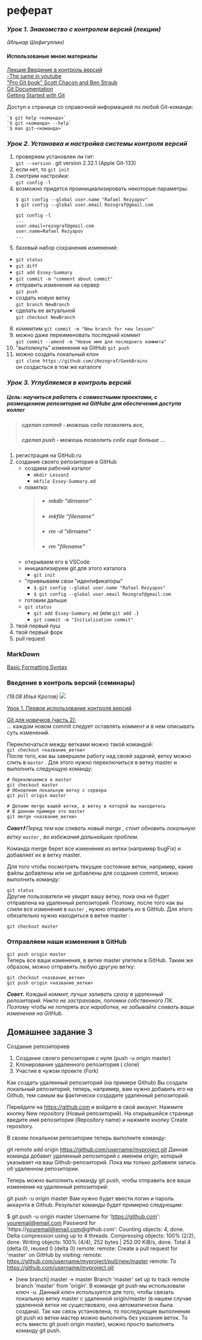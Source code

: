 # реферат


### _Урок 1. Знакомство с контролем версий (лекции)_  
*(Ильнар Шафигуллин)*

#### Использованые мною материалы
[Лекция Введение в контроль версий](https://gb.ru/lessons/256996)  
[-The same in youtube](https://www.youtube.com/watch?v=g1k48cVIynw&t=61s)  
["Pro Git book" Scott Chacon and Ben Straub](https://git-scm.com/book/ru/v2)  
[Git Documentation](https://docs.github.com/en)  
[Getting Started with Git](https://docs.github.com/en/get-started/getting-started-with-git/setting-your-username-in-git)    

Доступ к странице со справочной информацией по любой Git-команде:

```
`$ git help <команда>`  
`$ git <команда> --help`  
`$ man git-<команда>`  
```
### _Урок 2. Установка и настройка системы контроля версий_

1. проверяем установлен ли гит:  
`git --version` . 
git   version 2.32.1 (Apple Git-133)
1. если нет, то `git init`  
2. смотрим настройки:  
`git config -l`  
2. возможно придется проинициализировать некоторые параметры:
   ```
   $ git config --global user.name "Rafael Rezyapov"
   $ git config --global user.email Rezograf@gmail.com  
   
   git config -l  
   ...  
   user.email=rezograf@gmail.com  
   user.name=Rafael Rezyapov  
   ...
3. базовый набор сохранения изменений:
- `git status`  
- `git diff`
- `git add Essey-Summary`
- `git commit -m "comment about commit"`
- отправить изменения на сервер  
   `git push`
- создать новую ветку  
   `git branch NewBranch`  
- сделать ее актуальной  
   `git checkout NewBranch`
8. коммитим
   `git commit -m "New branch for new lesson"`  
8. можно даже переименовать последний коммит  
   `git commit --amend -m "Новое имя для последнего коммита"`
8. "вытолкнуть" изменения на GitHub
   `git push`
9. можно создать локальный клон  
`git clone https://github.com/iRezograf/GeekBrains`  
он создасться в том же каталоге

### _Урок 3. Углубляемся в контроль версий_

##### _Цель: научиться работать с совместными проектами, с размещением репозитория на GitHube для обеспечения доступа коллег_

>##### сделал commit - можешь себе позволить все,
>##### сделал push - можешь позволить себе еще больше ...
1. регистрация на GitHub.ru
1. создание своего репозитория в GitHub
   * создаем рабочий каталог
      * `mkdir Lesson3`
      * `mkfile Essey-Summary.md`
   *  _памятка:_
         > * ##### mkdir "dirname"  
         > * ##### mkfile "filename"
         > * ##### rm -d "dirname"
         > * ##### rm "filename" 
   * открываем его в VSCode 
   * инициализируем git для этого каталога
      * `git init`
   * "привяываем свои "идентификаторы"
      * `$ git config --global user.name "Rafael Rezyapov"`
      * `$ git config --global user.email Rezograf@gmail.com` 
   * готовим дальше
   * `git status`
      * `git add Essey-Summary.md` (или `git add .`)
      * `git commit -m "Initialisation commit"` 
2. твой первый пуш
3. твой первый форк
3. pull request


### MarkDown   
[Basic Formatting Syntax](https://docs.github.com/en/get-started/writing-on-github/getting-started-with-writing-and-formatting-on-github/basic-writing-and-formatting-syntax)


### Введение в контроль версий (семинары)  
*(19.08 Илья Кротов)*
![](/2.%20Version%20Control/%D0%98%D0%BB%D1%8C%D1%8F_%D0%9A%D1%80%D0%BE%D1%82%D0%BE%D0%B2.png)

[Урок 1. Первое использование контроля версий](https://gb.ru/lessons/257073)  

 
[Git для новичков (часть 2):](https://habr.com/ru/post/542616/)  
...
каждом новом commit следует оставлять коммент и в нем описывать суть изменений.

Переключаться между ветками можно такой командой:  
`git checkout <название_ветки>`  
После того, как вы завершили работу над своей задачей, ветку можно слить в `master` . Для этого нужно переключиться в ветку master и выполнить следующую команду:

```
# Переключаемся в master
git checkout master
# Обновляем локальную ветку с сервера
git pull origin master

# Делаем merge вашей ветки, в ветку в которой вы находитесь
# В данном примере это master
git merge <название_ветки>
```
***Совет❗️*** _Перед тем как сливать новый merge , стоит обновить локальную ветку `master` , во избежания дальнейших проблем._

Команда merge берет все изменения из ветки (например bugFix) и добавляет их в ветку master.

Для того чтобы посмотреть текущее состояние ветки, например, какие файлы добавлены или не добавлены для создания commit, можно выполнить команду:

`git status`  
Другие пользователи не увидят вашу ветку, пока она не будет отправлена на удаленный репозиторий. Поэтому, после того как вы слили все изменения в `master` , нужно отправить их в GitHub. Для этого обязательно нужно находиться в ветке master :

`git checkout master`

### Отправляем наши изменения в GitHub
`git push origin master`  
Теперь все ваши изменения, в ветке master улетели в GitHub. Таким же образом, можно отправить любую другую ветку:

`git checkout <название_ветки>`  
`git push origin <название_ветки>`  

***Совет.*** _Каждый коммит, лучше заливать сразу в удаленный репозиторий. Никто не застрахован, поломки собственного ПК. Поэтому чтобы не потерять все наработки, не забывайте сливать ваши изменения на GitHub._

## Домашнее задание 3
Создание репозиториев

1. Создание своего репозитория с нуля (push -u origin master)
2. Клонирование удаленного репозитория ( clone)
3. Участие в чужом проекте (Fork)

Как создать удаленный репозиторий (на примере Github)
Вы создали локальный репозиторий, теперь, например, вам нужно добавить его на Github, тем самым вы фактически создадите удаленный репозиторий.

Перейдите на https://github.com и войдите в свой аккаунт. Нажмите кнопку New repository (Новый репозиторий). На открывшейся странице введите имя репозитория (Repository name) и нажмите кнопку Create repository.

В своем локальном репозитории теперь выполните команду:

git remote add origin https://github.com/username/myproject.git
Данная команда добавит удаленный репозиторий с именем origin, который указывает на ваш Github-репозиторий. Пока мы только добавили запись об удаленном репозитории.

Теперь можно выполнить команду git push, чтобы отправить все ваши изменения на удаленный репозиторий:

git push -u origin master
Вам нужно будет ввести логин и пароль аккаунта в Github. Результат команды будет примерно следующим:

$ git push -u origin master
Username for 'https://github.com': youremail@email.com
Password for 'https://youremail@email.com@github.com':
Counting objects: 4, done.
Delta compression using up to 4 threads.
Compressing objects: 100% (2/2), done.
Writing objects: 100% (4/4), 252 bytes | 252.00 KiB/s, done.
Total 4 (delta 0), reused 0 (delta 0)
remote:
remote: Create a pull request for 'master' on GitHub by visiting:
remote: https://github.com/username/myproject/pull/new/master
remote:
To https://github.com/username/myproject.git
* [new branch] master -> master
Branch 'master' set up to track remote branch 'master' from 'origin'.
В команде git push мы использовали ключ -u. Данный ключ используется для того, чтобы связать локальную ветку master с удаленной origin/master (в нашем случае удаленной ветки не существовало, она автоматически была создана). Так как связь установлена, то последующие выполнения git push из ветки мастер можно выполнять без указания веток. То есть вместо git push origin master), можно просто выполнять команду git push.